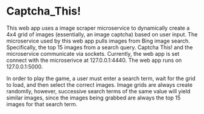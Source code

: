 # Captcha_This!

This web app uses a image scraper microservice to dynamically create a 4x4 grid of images (essentially, an image captcha) based on user input.
The microservice used by this web app pulls images from Bing image search. Specifically, the top 15 images from a search query.
Captcha This! and the microservice communicate via sockets. Currently, the web app is set connect with the microserivce at 127.0.0.1:4440.
The web app runs on 127.0.0.1:5000.

In order to play the game, a user must enter a search term, wait for the grid to load, and then select the correct images. 
Image grids are always create randomlly, however, successive search terms of the same value will yield similar images, since
the images being grabbed are always the top 15 images for that search term. 